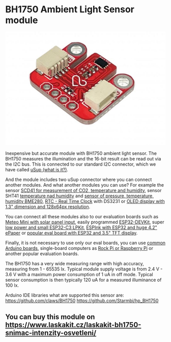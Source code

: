 # BH1750 Ambient Light Sensor module

![TOP strana modulu s BH1750](https://github.com/LaskaKit/BH1750-Ambient-Light-Sensor/blob/main/img/1.JPG)

Inexpensive but accurate module with BH1750 ambient light sensor. The BH1750 measures the illumination and the 16-bit result can be read out via the I2C bus. This is connected to our standard I2C connector, which we have called [uSup (what is it?)](https://blog.laskakit.cz/predstavujeme-univerzalni-konektor-pro-propojeni-modulu-a-cidel-%ce%bcsup/).</br>

And the module includes two uSup connector where you can connect another modules. And what another modules you can use? For example the sensor [SCD41 for measurement of CO2, temperature and humidity](https://www.laskakit.cz/laskakit-scd41-senzor-co2--teploty-a-vlhkosti-vzduchu/), sensor SHT41 [temperature nad humidity](https://www.laskakit.cz/laskakit-sht40-senzor-teploty-a-vlhkosti-vzduchu/) and [sensor of pressure, temperature, humidity BME280](https://www.laskakit.cz/arduino-senzor-tlaku--teploty-a-vlhkosti-bme280/), [RTC - Real Time Clock](https://www.laskakit.cz/laskakit-ds3231-orig--rtc-hodiny-realneho-casu/) with DS3231 or [OLED display with 1.3" dimension and 128x64px resolution](https://www.laskakit.cz/laskakit-oled-displej-128x64-1-3--i2c/?variantId=11903).

You can connect all these modules also to our evaluation boards such as [Meteo Mini with solar panel input](https://www.laskakit.cz/laskakit-meteo-mini/?variantId=10473), easily programmed [ESP32-DEVKit](https://www.laskakit.cz/laskakit-esp32-devkit/?variantId=11481), super [low power and small ESP32-C3 LPKit](https://www.laskakit.cz/laskkit-esp-12-board/?variantId=10482), [ESPInk with ESP32 and huge 4.2" ePaper](https://www.laskakit.cz/laskakit-espink-42-esp32-e-paper-pcb-antenna/?variantId=11400) or [popular eval board with ESP32 and 3.5" TFT display](https://www.laskakit.cz/laskakit-espd-35-esp32-3-5-tft-ili9488-touch/?variantId=12158). 

Finally, it is not necessary to use only our eval boards, you can use [common Arduino boards](https://www.laskakit.cz/arduino-2/), single-board computers as [Rock Pi or Raspberry Pi](https://www.laskakit.cz/mini-pc/) or another popular evaluation boards.

The BH1750 has a very wide measuring range with high accuracy, measuring from 1 - 65535 lx. Typical module supply voltage is from 2.4 V - 3.6 V with a maximum power consumption of 1 uA in off mode. Typical sensor consumption is then typically 120 uA for a measured illuminance of 100 lx.

Arduino IDE libraries what are supported this sensor are:
https://github.com/claws/BH1750
https://github.com/Starmbi/hp_BH1750

## You can buy this module on https://www.laskakit.cz/laskakit-bh1750-snimac-intenzity-osvetleni/

